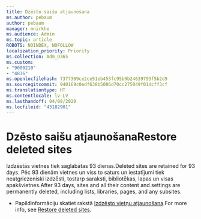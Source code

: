 ```yaml
---
title: Dzēsto saišu atjaunošana
ms.author: pebaum
author: pebaum
manager: mnirkhe
ms.audience: Admin
ms.topic: article
ROBOTS: NOINDEX, NOFOLLOW
localization_priority: Priority
ms.collection: Adm_O365
ms.custom:
- "9000210"
- "4836"
ms.openlocfilehash: 7377309ce2ce51eb453fc95b0b24639793f5b2d9
ms.sourcegitcommit: 940169c0edf638b5086d70cc275049f01dcff3cf
ms.translationtype: HT
ms.contentlocale: lv-LV
ms.lasthandoff: 04/08/2020
ms.locfileid: "43182901"
---
```

# <a name="restore-deleted-sites"></a><span data-ttu-id="dadb4-102">Dzēsto saišu atjaunošana</span><span class="sxs-lookup"><span data-stu-id="dadb4-102">Restore deleted sites</span></span>

<span data-ttu-id="dadb4-103">Izdzēstās vietnes tiek saglabātas 93 dienas.</span><span class="sxs-lookup"><span data-stu-id="dadb4-103">Deleted sites are retained for 93 days.</span></span> <span data-ttu-id="dadb4-104">Pēc 93 dienām vietnes un viss to saturs un iestatījumi tiek neatgriezeniski izdzēsti, tostarp saraksti, bibliotēkas, lapas un visas apakšvietnes.</span><span class="sxs-lookup"><span data-stu-id="dadb4-104">After 93 days, sites and all their content and settings are permanently deleted, including lists, libraries, pages, and any subsites.</span></span>

- <span data-ttu-id="dadb4-105">Papildinformāciju skatiet rakstā [Izdzēsto vietņu atjaunošana](https://docs.microsoft.com/sharepoint/restore-deleted-site-collection).</span><span class="sxs-lookup"><span data-stu-id="dadb4-105">For more info, see [Restore deleted sites](https://docs.microsoft.com/sharepoint/restore-deleted-site-collection).</span></span>
